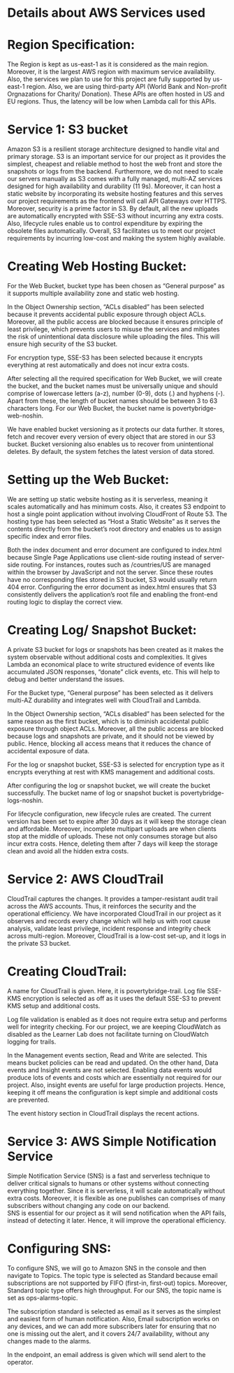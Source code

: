 # Details about AWS Services used
# Region Specification:
The Region is kept as us-east-1 as it is considered as the main region. Moreover, it is the largest AWS region with maximum service availability. Also, the services we plan to use for this project are fully supported by us-east-1 region. Also, we are using third-party API (World Bank and Non-profit Orgnazations for Charity/ Donation). These APIs are often hosted in US and EU regions. Thus, the latency will be low when Lambda call for this APIs. 
# Service 1: S3 bucket 
Amazon S3 is a resilient storage architecture designed to handle vital and primary storage. S3 is an important service for our project as it provides the simplest, cheapest and reliable method to host the web front and store the snapshots or logs from the backend. Furthermore, we do not need to scale our servers manually as S3 comes with a fully managed, multi-AZ services designed for high availability and durability (11 9s). Moreover, it can host a static website by incorporating its website hosting features and this serves our project requirements as the frontend will call API Gateways over HTTPS. Moreover, security is a prime factor in S3. By default, all the new uploads are automatically encrypted with SSE-S3 without incurring any extra costs. Also, lifecycle rules enable us to control expenditure by expiring the obsolete files automatically. Overall, S3 facilitates us to meet our project requirements by incurring low-cost and making the system highly available. 

# Creating Web Hosting Bucket: 
For the Web Bucket, bucket type has been chosen as “General purpose” as it supports multiple availability zone and static web hosting. 

In the Object Ownership section, “ACLs disabled” has been selected because it prevents accidental public exposure through object ACLs. Moreover, all the public access are blocked because it ensures principle of least privilege, which prevents users to misuse the services and mitigates the risk of unintentional data disclosure while uploading the files. This will ensure high security of the S3 bucket.  

For encryption type, SSE-S3 has been selected because it encrypts everything at rest automatically and does not incur extra costs.  

After selecting all the required specification for Web Bucket, we will create the bucket, and the bucket names must be universally unique and should comprise of lowercase letters (a-z), number (0-9), dots (.) and hyphens (-). Apart from these, the length of bucket names should be between 3 to 63 characters long. For our Web Bucket, the bucket name is povertybridge-web-noshin. 

We have enabled bucket versioning as it protects our data further. It stores, fetch and recover every version of every object that are stored in our S3 bucket. Bucket versioning also enables us to recover from unintentional deletes. By default, the system fetches the latest version of data stored.  

# Setting up the Web Bucket: 

We are setting up static website hosting as it is serverless, meaning it scales automatically and has minimum costs. Also, it creates S3 endpoint to host a single point application without involving CloudFront of Route 53. The hosting type has been selected as “Host a Static Website” as it serves the contents directly from the bucket’s root directory and enables us to assign specific index and error files. 

Both the index document and error document are configured to index.html because Single Page Applications use client-side routing instead of server-side routing. For instances, routes such as /countries/US are managed within the browser by JavaScript and not the server. Since these routes have no corresponding files stored in S3 bucket, S3 would usually return 404 error. Configuring the error document as index.html ensures that S3 consistently delivers the application’s root file and enabling the front-end routing logic to display the correct view.  

# Creating Log/ Snapshot Bucket: 

A private S3 bucket for logs or snapshots has been created as it makes the system observable without additional costs and complexities. It gives Lambda an economical place to write structured evidence of events like accumulated JSON responses, “donate” click events, etc. This will help to debug and better understand the issues.  

For the Bucket type, “General purpose” has been selected as it delivers multi-AZ durability and integrates well with CloudTrail and Lambda. 

In the Object Ownership section, “ACLs disabled” has been selected for the same reason as the first bucket, which is to diminish accidental public exposure through object ACLs. Moreover, all the public access are blocked because logs and snapshots are private, and it should not be viewed by public. Hence, blocking all access means that it reduces the chance of accidental exposure of data. 

For the log or snapshot bucket, SSE-S3 is selected for encryption type as it encrypts everything at rest with KMS management and additional costs.  

After configuring the log or snapshot bucket, we will create the bucket successfully. The bucket name of log or snapshot bucket is povertybridge-logs-noshin. 

For lifecycle configuration, new lifecycle rules are created. The current version has been set to expire after 30 days as it will keep the storage clean and affordable. Moreover, incomplete multipart uploads are when clients stop at the middle of uploads. These not only consumes storage but also incur extra costs. Hence, deleting them after 7 days will keep the storage clean and avoid all the hidden extra costs.  

# Service 2: AWS CloudTrail 

CloudTrail captures the changes. It provides a tamper-resistant audit trail across the AWS accounts. Thus, it reinforces the security and the operational efficiency. We have incorporated CloudTrail in our project as it observes and records every change which will help us with root cause analysis, validate least privilege, incident response and integrity check across multi-region. Moreover, CloudTrail is a low-cost set-up, and it logs in the private S3 bucket.  

# Creating CloudTrail: 

A name for CloudTrail is given. Here, it is povertybridge-trail. 
Log file SSE-KMS encryption is selected as off as it uses the default SSE-S3 to prevent KMS setup and additional costs. 

Log file validation is enabled as it does not require extra setup and performs well for integrity checking. For our project, we are keeping CloudWatch as disabled as the Learner Lab does not facilitate turning on CloudWatch logging for trails.  

In the Management events section, Read and Write are selected. This means bucket policies can be read and updated. On the other hand, Data events and Insight events are not selected. Enabling data events would produce lots of events and costs which are essentially not required for our project. Also, insight events are useful for large production projects. Hence, keeping it off means the configuration is kept simple and additional costs are prevented.  

The event history section in CloudTrail displays the recent actions. 

# Service 3: AWS Simple Notification Service 

Simple Notification Service (SNS) is a fast and serverless technique to deliver critical signals to humans or other systems without connecting everything together. Since it is serverless, it will scale automatically without extra costs. Moreover, it is flexible as one publishes can comprises of many subscribers without changing any code on our backend.  
SNS is essential for our project as it will send notification when the API fails, instead of detecting it later. Hence, it will improve the operational efficiency.  

# Configuring SNS: 

To configure SNS, we will go to Amazon SNS in the console and then navigate to Topics. The topic type is selected as Standard because email subscriptions are not supported by FIFO (first-in, first-out) topics. Moreover, Standard topic type offers high throughput. For our SNS, the topic name is set as ops-alarms-topic. 

The subscription standard is selected as email as it serves as the simplest and easiest form of human notification. Also, Email subscription works on any devices, and we can add more subscribers later for ensuring that no one is missing out the alert, and it covers 24/7 availability, without any changes made to the alarms.  

In the endpoint, an email address is given which will send alert to the operator. 
